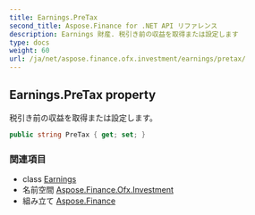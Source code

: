 ```yaml
---
title: Earnings.PreTax
second_title: Aspose.Finance for .NET API リファレンス
description: Earnings 財産. 税引き前の収益を取得または設定します
type: docs
weight: 60
url: /ja/net/aspose.finance.ofx.investment/earnings/pretax/
---
```

## Earnings.PreTax property

税引き前の収益を取得または設定します。

```csharp
public string PreTax { get; set; }
```

### 関連項目

* class [Earnings](../)
* 名前空間 [Aspose.Finance.Ofx.Investment](../../earnings/)
* 組み立て [Aspose.Finance](../../../)


